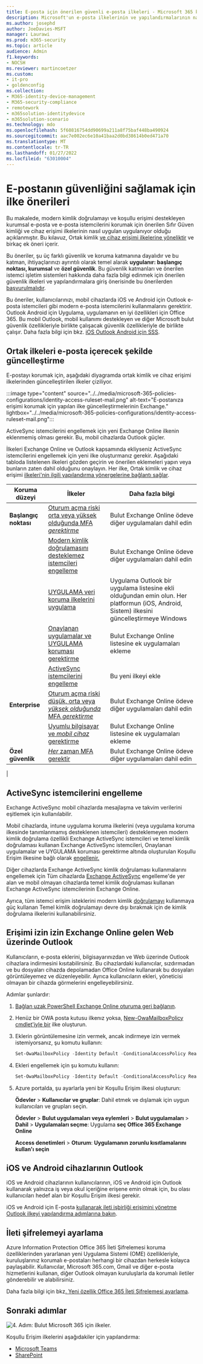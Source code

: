```yaml
---
title: E-posta için önerilen güvenli e-posta ilkeleri - Microsoft 365 kurumsal e-posta | Microsoft Docs
description: Microsoft'un e-posta ilkelerinin ve yapılandırmalarının nasıl uygulanacakları konusunda önerilerine yönelik ilkeleri açıklar.
ms.author: josephd
author: JoeDavies-MSFT
manager: Laurawi
ms.prod: m365-security
ms.topic: article
audience: Admin
f1.keywords:
- NOCSH
ms.reviewer: martincoetzer
ms.custom:
- it-pro
- goldenconfig
ms.collection:
- M365-identity-device-management
- M365-security-compliance
- remotework
- m365solution-identitydevice
- m365solution-scenario
ms.technology: mdo
ms.openlocfilehash: 5f60816754dd90699a211a8f75baf448ba490924
ms.sourcegitcommit: aac7e002ec6e10a41baa2d0bd38614b0ed471a70
ms.translationtype: MT
ms.contentlocale: tr-TR
ms.lasthandoff: 01/27/2022
ms.locfileid: "63010004"
---
```

# <a name="policy-recommendations-for-securing-email"></a>E-postanın güvenliğini sağlamak için ilke önerileri

Bu makalede, modern kimlik doğrulamayı ve koşullu erişimi destekleyen kurumsal e-posta ve e-posta istemcilerini korumak için önerilen Sıfır Güven kimliği ve cihaz erişimi ilkelerinin nasıl uygulan uygulanıyor olduğu açıklanmıştır. Bu kılavuz, Ortak kimlik [ve cihaz erişimi ilkelerine yöneliktir](identity-access-policies.md) ve birkaç ek öneri içerir.

Bu öneriler, şu üç farklı güvenlik ve koruma katmanına dayalıdır ve bu katman, ihtiyaçlarınızı ayrıntılı olarak temel alarak **uygulanır: başlangıç** **noktası, kurumsal** ve **özel güvenlik**. Bu güvenlik katmanları ve önerilen istemci işletim sistemleri hakkında daha fazla bilgi edinmek için önerilen güvenlik ilkeleri ve yapılandırmalara giriş önerisinde bu önerilerden [başvurulmalıdır](microsoft-365-policies-configurations.md).

Bu öneriler, kullanıcılarınızı, mobil cihazlarda iOS ve Android için Outlook e-posta istemcileri gibi modern e-posta istemcilerini kullanmalarını gerektirir. Outlook Android için Uygulama, uygulamanın en iyi özellikleri için Office 365. Bu mobil Outlook, mobil kullanımı destekleyen ve diğer Microsoft bulut güvenlik özellikleriyle birlikte çalışacak güvenlik özellikleriyle de birlikte çalışır. Daha fazla bilgi için bkz. [iOS Outlook Android için SSS](/exchange/clients-and-mobile-in-exchange-online/outlook-for-ios-and-android/outlook-for-ios-and-android-faq).

## <a name="update-common-policies-to-include-email"></a>Ortak ilkeleri e-posta içerecek şekilde güncelleştirme

E-postayı korumak için, aşağıdaki diyagramda ortak kimlik ve cihaz erişimi ilkelerinden güncelleştirilen ilkeler çiziliyor.

:::image type="content" source="../../media/microsoft-365-policies-configurations/identity-access-ruleset-mail.png" alt-text="E-postanıza erişimi korumak için yapılan ilke güncelleştirmelerinin Exchange." lightbox="../../media/microsoft-365-policies-configurations/identity-access-ruleset-mail.png":::

ActiveSync istemcilerini engellemek için yeni Exchange Online ilkenin eklenmemiş olması gerekir. Bu, mobil cihazlarda Outlook güçler.

İlkeleri Exchange Online ve Outlook kapsamında ekliyseniz ActiveSync istemcilerini engellemek için yeni ilke oluşturmanız gerekir. Aşağıdaki tabloda listelenen ilkeleri gözden geçirin ve önerilen eklemeleri yapın veya bunların zaten dahil olduğunu onaylayın. Her ilke, Ortak kimlik ve cihaz erişimi [ilkeleri'nin ilgili yapılandırma yönergelerine bağlantı sağlar](identity-access-policies.md).

|Koruma düzeyi|İlkeler|Daha fazla bilgi|
|---|---|---|
|**Başlangıç noktası**|[Oturum açma riski orta veya yüksek olduğunda MFA  *gerektirme*](identity-access-policies.md#require-mfa-based-on-sign-in-risk)|Bulut Exchange Online ödeve diğer uygulamaları dahil edin|
||[Modern kimlik doğrulamasını desteklemez istemcileri engelleme](identity-access-policies.md#block-clients-that-dont-support-multi-factor)|Bulut Exchange Online ödeve diğer uygulamaları dahil edin|
||[UYGULAMA veri koruma ilkelerini uygulama](identity-access-policies.md#apply-app-data-protection-policies)|Uygulama Outlook bir uygulama listesine ekli olduğundan emin olun. Her platformun (iOS, Android, Sistem) ilkesini güncelleştirmeye Windows|
||[Onaylanan uygulamalar ve UYGULAMA koruması gerektirme](identity-access-policies.md#require-approved-apps-and-app-protection)|Bulut Exchange Online listesine ek uygulamaları ekleme|
||[ActiveSync istemcilerini engelleme](#block-activesync-clients)|Bu yeni ilkeyi ekle|
|**Enterprise**|[Oturum açma riski düşük, orta veya *yüksek olduğunda* MFA  *gerektirme*](identity-access-policies.md#require-mfa-based-on-sign-in-risk)|Bulut Exchange Online ödeve diğer uygulamaları dahil edin|
||[Uyumlu bilgisayar ve *mobil cihaz* gerektirme](identity-access-policies.md#require-compliant-pcs-and-mobile-devices)|Bulut Exchange Online listesine ek uygulamaları ekleme|
|**Özel güvenlik**|[*Her* zaman MFA gerektir](identity-access-policies.md#require-mfa-based-on-sign-in-risk)|Bulut Exchange Online ödeve diğer uygulamaları dahil edin|
|

## <a name="block-activesync-clients"></a>ActiveSync istemcilerini engelleme

Exchange ActiveSync mobil cihazlarda mesajlaşma ve takvim verilerini eşitlemek için kullanılabilir.

Mobil cihazlarda, intune uygulama koruma ilkelerini (veya uygulama koruma ilkesinde tanımlanmamış desteklenen istemcileri) desteklemeyen modern kimlik doğrulama özellikli Exchange ActiveSync istemcileri ve temel kimlik doğrulaması kullanan Exchange ActiveSync istemcileri, Onaylanan uygulamalar ve UYGULAMA koruması gerektirme altında oluşturulan Koşullu Erişim ilkesine bağlı olarak [engellenir.](identity-access-policies.md#require-approved-apps-and-app-protection)

Diğer cihazlarda Exchange ActiveSync kimlik doğrulaması kullanmalarını engellemek için Tüm cihazlarda [Exchange ActiveSync](/azure/active-directory/conditional-access/howto-policy-approved-app-or-app-protection#block-exchange-activesync-on-all-devices) engelleme'de yer alan ve mobil olmayan cihazlarda temel kimlik doğrulaması kullanan Exchange ActiveSync istemcilerinin Exchange Online.

Ayrıca, tüm istemci erişim isteklerini modern kimlik [doğrulamayı](/exchange/clients-and-mobile-in-exchange-online/disable-basic-authentication-in-exchange-online) kullanmaya güç kullanan Temel kimlik doğrulamayı devre dışı bırakmak için de kimlik doğrulama ilkelerini kullanabilirsiniz.

## <a name="limit-access-to-exchange-online-from-outlook-on-the-web"></a>Erişimi izin izin Exchange Online gelen Web üzerinde Outlook

Kullanıcıların, e-posta eklerini, bilgisayarınızdan ve Web üzerinde Outlook cihazlara indirmesini kısıtabilirsiniz. Bu cihazlardaki kullanıcılar, sızdırmadan ve bu dosyaları cihazda depolamadan Office Online kullanarak bu dosyaları  görüntüleyemez ve düzenleyebilir. Ayrıca kullanıcıların ekleri, yöneticisi olmayan bir cihazda görmelerini engelleyebilirsiniz.

Adımlar şunlardır:

1. [Bağlan uzak PowerShell Exchange Online oturuma geri bağlanın](/powershell/exchange/exchange-online/connect-to-exchange-online-powershell/connect-to-exchange-online-powershell).
2. Henüz bir OWA posta kutusu ilkenız yoksa, [New-OwaMailboxPolicy cmdlet'iyle bir](/powershell/module/exchange/new-owamailboxpolicy) ilke oluşturun.
3. Eklerin görüntülemesine izin vermek, ancak indirmeye izin vermek istemiyorsanız, şu komutu kullanın:

   ```powershell
   Set-OwaMailboxPolicy -Identity Default -ConditionalAccessPolicy ReadOnly
   ```

4. Ekleri engellemek için şu komutu kullanın:

   ```powershell
   Set-OwaMailboxPolicy -Identity Default -ConditionalAccessPolicy ReadOnlyPlusAttachmentsBlocked
   ```

5. Azure portalda, şu ayarlarla yeni bir Koşullu Erişim ilkesi oluşturun:

   **Ödevler** \> **Kullanıcılar ve gruplar**: Dahil etmek ve dışlamak için uygun kullanıcıları ve grupları seçin.

   **Ödevler** \> **Bulut uygulamaları veya eylemleri** \> **Bulut uygulamaları** \> **Dahil** \> **Uygulamaları seçme**: Uygulama **seç Office 365 Exchange Online**

   **Access denetimleri** \> **Oturum**: **Uygulamanın zorunlu kısıtlamalarını kullan'ı seçin**

## <a name="require-that-ios-and-android-devices-must-use-outlook"></a>iOS ve Android cihazlarının Outlook

iOS ve Android cihazlarının kullanıcılarının, iOS ve Android için Outlook kullanarak yalnızca iş veya okul içeriğine erişene emin olmak için, bu olası kullanıcıları hedef alan bir Koşullu Erişim ilkesi gerekir.

iOS ve Android için E-posta [kullanarak ileti işbirliği erişimini yönetme Outlook ilkeyi yapılandırma adımlarına bakın](/mem/intune/apps/app-configuration-policies-outlook#apply-conditional-access).

## <a name="set-up-message-encryption"></a>İleti şifrelemeyi ayarlama

Azure Information Protection Office 365 İleti Şifrelemesi koruma özelliklerinden yararlanan yeni Uygulama Sistemi (OME) özellikleriyle, kuruluşlarınız korumalı e-postaları herhangi bir cihazdan herkesle kolayca paylaşabilir. Kullanıcılar, Microsoft 365.com, Gmail ve diğer e-posta hizmetlerini kullanan, diğer Outlook olmayan kuruluşlarla da korumalı iletiler gönderebilir ve alabilirsiniz.

Daha fazla bilgi için bkz[. Yeni özellik Office 365 İleti Şifrelemesi ayarlama](../../compliance/set-up-new-message-encryption-capabilities.md).

## <a name="next-steps"></a>Sonraki adımlar

![4. Adım: Bulut Microsoft 365 için ilkeler.](../../media/microsoft-365-policies-configurations/identity-device-access-steps-next-step-4.png)

Koşullu Erişim ilkelerini aşağıdakiler için yapılandırma:

- [Microsoft Teams](teams-access-policies.md)
- [SharePoint](sharepoint-file-access-policies.md)
